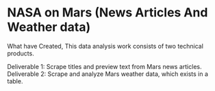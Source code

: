 # NASA on Mars (News Articles And Weather data)

What have Created,
This data analysis work consists of two technical products. 

Deliverable 1: Scrape titles and preview text from Mars news articles.
Deliverable 2: Scrape and analyze Mars weather data, which exists in a table.
